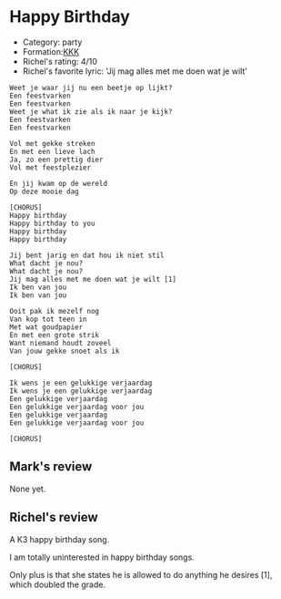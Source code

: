 # Happy Birthday

 * Category: party
 * Formation:[KKK](Kkk.md)
 * Richel's rating: 4/10
 * Richel's favorite lyric: 'Jij mag alles met me doen wat je wilt'


```
Weet je waar jij nu een beetje op lijkt?
Een feestvarken
Een feestvarken
Weet je what ik zie als ik naar je kijk?
Een feestvarken
Een feestvarken

Vol met gekke streken
En met een lieve lach
Ja, zo een prettig dier
Vol met feestplezier

En jij kwam op de wereld
Op deze mooie dag

[CHORUS]
Happy birthday
Happy birthday to you
Happy birthday
Happy birthday

Jij bent jarig en dat hou ik niet stil
What dacht je nou?
What dacht je nou?
Jij mag alles met me doen wat je wilt [1]
Ik ben van jou
Ik ben van jou

Ooit pak ik mezelf nog
Van kop tot teen in
Met wat goudpapier
En met een grote strik
Want niemand houdt zoveel
Van jouw gekke snoet als ik

[CHORUS]

Ik wens je een gelukkige verjaardag
Ik wens je een gelukkige verjaardag
Een gelukkige verjaardag
Een gelukkige verjaardag voor jou
Een gelukkige verjaardag
Een gelukkige verjaardag voor jou

[CHORUS]
```

## Mark's review

None yet.

## Richel's review

A K3 happy birthday song.

I am totally uninterested in happy birthday songs. 

Only plus is that she states he is allowed to do anything he desires [1], which doubled the grade.

